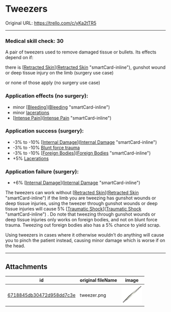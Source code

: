 # Tweezers

Original URL: https://trello.com/c/yKa2tTR5

---

### Medical skill check: 30

A pair of tweezers used to remove damaged tissue or bullets.
Its effects depend on if:

there is [[Retracted Skin](../Surgery/Retracted%20Skin.md)]([Retracted Skin](../Surgery/Retracted%20Skin.md) "smartCard-inline"), gunshot wound or deep tissue injury on the limb (surgery use case)

or none of those apply (no surgery use case)

### Application effects (no surgery):

- minor [[Bleeding](../Any%20bodypart/Bleeding.md)]([Bleeding](../Any%20bodypart/Bleeding.md) "smartCard-inline")
- minor [lacerations]([Wounds](../Any%20bodypart/archived/Wounds.md) "‌")
- [[Intense Pain](../Symptoms/Intense%20Pain.md)]([Intense Pain](../Symptoms/Intense%20Pain.md) "smartCard-inline")

### Application success (surgery):

- -3% to -10% [[Internal Damage](../Any%20bodypart/archived/Internal%20Damage.md)]([Internal Damage](../Any%20bodypart/archived/Internal%20Damage.md) "smartCard-inline")
- -3% to -10% [Blunt force trauma]([Wounds](../Any%20bodypart/archived/Wounds.md) "‌")
- -3% to -10% [[Foreign Bodies](../Any%20bodypart/Foreign%20Bodies.md)]([Foreign Bodies](../Any%20bodypart/Foreign%20Bodies.md) "smartCard-inline")
- +5% [Lacerations]([Wounds](../Any%20bodypart/archived/Wounds.md) "‌")

### Application failure (surgery):

- +6% [[Internal Damage](../Any%20bodypart/archived/Internal%20Damage.md)]([Internal Damage](../Any%20bodypart/archived/Internal%20Damage.md) "smartCard-inline")

The tweezers can work without [[Retracted Skin](../Surgery/Retracted%20Skin.md)]([Retracted Skin](../Surgery/Retracted%20Skin.md) "smartCard-inline")  if the limb you are tweezing has gunshot wounds or deep tissue injuries, using the tweezer through gunshot wounds or deep tissue injuries will cause 5% [[Traumatic Shock](../Surgery/Traumatic%20Shock.md)]([Traumatic Shock](../Surgery/Traumatic%20Shock.md) "smartCard-inline") . Do note that tweezing through gunshot wounds or deep tissue injuries only works on foreign bodies, and not on blunt force trauma. Tweezing out foreign bodies also has a 5% chance to yield scrap.

Using tweezers in cases where it otherwise wouldn’t do anything will cause you to pinch the patient instead, causing minor damage which is worse if on the head.

---

## Attachments

id | original fileName | image
---|---|---
[6718845db30472d958dd7c3e](./Tweezers%20-%20Attachments/6718845db30472d958dd7c3e.png) | tweezer.png | ![tweezer.png\|200](./Tweezers%20-%20Attachments/6718845db30472d958dd7c3e.png)